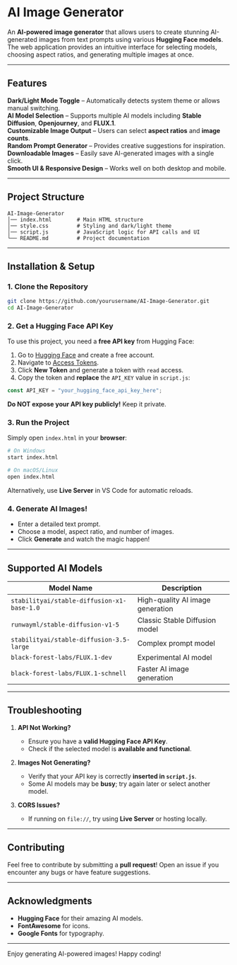 # AI Image Generator

An **AI-powered image generator** that allows users to create stunning AI-generated images from text prompts using various **Hugging Face models**. The web application provides an intuitive interface for selecting models, choosing aspect ratios, and generating multiple images at once.

---

## Features

**Dark/Light Mode Toggle** – Automatically detects system theme or allows manual switching.  
**AI Model Selection** – Supports multiple AI models including **Stable Diffusion**, **Openjourney**, and **FLUX.1**.  
**Customizable Image Output** – Users can select **aspect ratios** and **image counts**.  
**Random Prompt Generator** – Provides creative suggestions for inspiration.  
**Downloadable Images** – Easily save AI-generated images with a single click.  
**Smooth UI & Responsive Design** – Works well on both desktop and mobile.

---

## Project Structure

```
AI-Image-Generator
│── index.html        # Main HTML structure
│── style.css         # Styling and dark/light theme
│── script.js         # JavaScript logic for API calls and UI
└── README.md         # Project documentation
```

---

## Installation & Setup

### **1. Clone the Repository**

```sh
git clone https://github.com/yourusername/AI-Image-Generator.git
cd AI-Image-Generator
```

### **2. Get a Hugging Face API Key**

To use this project, you need a **free API key** from Hugging Face:

1. Go to [Hugging Face](https://huggingface.co/join) and create a free account.
2. Navigate to [Access Tokens](https://huggingface.co/settings/tokens).
3. Click **New Token** and generate a token with `read` access.
4. Copy the token and **replace** the `API_KEY` value in `script.js`:

```js
const API_KEY = "your_hugging_face_api_key_here";
```

**Do NOT expose your API key publicly!** Keep it private.

### **3. Run the Project**

Simply open `index.html` in your **browser**:

```sh
# On Windows
start index.html

# On macOS/Linux
open index.html
```

Alternatively, use **Live Server** in VS Code for automatic reloads.

### **4. Generate AI Images!**

- Enter a detailed text prompt.
- Choose a model, aspect ratio, and number of images.
- Click **Generate** and watch the magic happen!

---

## Supported AI Models

| Model Name                                 | Description                      |
| ------------------------------------------ | -------------------------------- |
| `stabilityai/stable-diffusion-x1-base-1.0` | High-quality AI image generation |
| `runwayml/stable-diffusion-v1-5`           | Classic Stable Diffusion model   |
| `stabilityai/stable-diffusion-3.5-large`   | Complex prompt model             |
| `black-forest-labs/FLUX.1-dev`             | Experimental AI model            |
| `black-forest-labs/FLUX.1-schnell`         | Faster AI image generation       |

---

## Troubleshooting

1. **API Not Working?**

   - Ensure you have a **valid Hugging Face API Key**.
   - Check if the selected model is **available and functional**.

2. **Images Not Generating?**

   - Verify that your API key is correctly **inserted in `script.js`**.
   - Some AI models may be **busy**; try again later or select another model.

3. **CORS Issues?**
   - If running on `file://`, try using **Live Server** or hosting locally.

---

## Contributing

Feel free to contribute by submitting a **pull request**! Open an issue if you encounter any bugs or have feature suggestions.

---

## Acknowledgments

- **Hugging Face** for their amazing AI models.
- **FontAwesome** for icons.
- **Google Fonts** for typography.

---

Enjoy generating AI-powered images! Happy coding!
